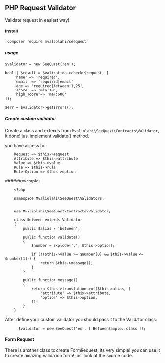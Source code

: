 ## PHP Request Validator

Validate request in easiest way!

#### Install

    `composer require mvaliolahi/seequest`
    
##### usage
    
    $validator = new SeeQuest('en');
    
    bool | $result = $validation->check($request, [
        'name' => 'required',
        'email' => 'required|email'
        'age'=> 'required|between:1,25',
        'score' => 'min:10',
        'high_score'=> 'max:600' 
    ]);
    
    $err = $validator->getErrors();
    
    
##### Create custom validator

Create a class and extends from `Mvaliolahi\SeeQuest\Contracts\Validator`, it done! just implement validate() method.

you have access to :
        
        Request => $this->request
        Attribute => $this->attribute
        Value => $this->value
        Rule => $this->rule
        Rule-Option => $this->option
        
######example:
        
        <?php
        
        namespace Mvaliolahi\SeeQuest\Validators;
      
        
        use Mvaliolahi\SeeQuest\Contracts\Validator;

        class Between extends Validator
        {
            public $alias = 'between';

            public function validate()
            {
                $number = explode(',', $this->option);
        
                if (!($this->value >= $number[0] && $this->value <= $number[1])) {
                    return $this->message();
                }
            }
        
            public function message()
            {
                return $this->translation->of($this->alias, [
                    'attribute' => $this->attribute,
                    'option' => $this->option,
                ]);
            }
        }
        
After define your custom validator you should pass it to the Validator class:
        
          $validator = new SeeQuest('en', [ BetweenSample::class ]);
          
#### Form Request
          
There is another class to create FormRequest, its very simple! you can use it to create amazing validation form! just look at the source code.          